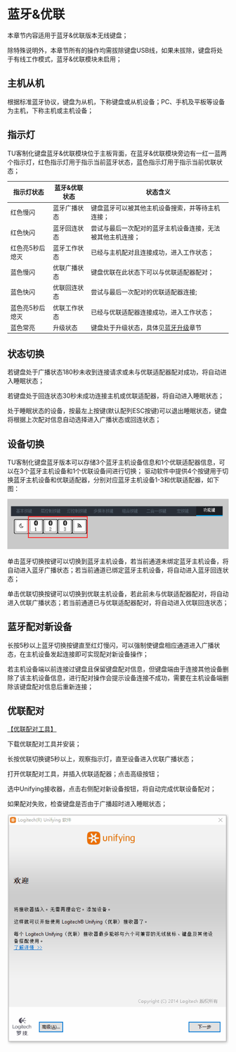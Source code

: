 # 蓝牙&优联

本章节内容适用于蓝牙&优联版本无线键盘；

除特殊说明外，本章节所有的操作均需拔除键盘USB线，如果未拔除，键盘将处于有线工作模式，蓝牙&优联模块未启用；

## 主机从机

根据标准蓝牙协议，键盘为从机，下称键盘或从机设备；PC、手机及平板等设备为主机，下称主机或主机设备；

## 指示灯

TU客制化键盘蓝牙&优联模块位于主板背面，在蓝牙&优联模块旁边有一红一蓝两个指示灯，红色指示灯用于指示当前蓝牙状态，蓝色指示灯用于指示当前优联状态；

| 指示灯状态 | 蓝牙&优联状态 | 状态含义 |
| --------  | ---------- | ------- |
| 红色慢闪 | 蓝牙广播状态 | 键盘蓝牙可以被其他主机设备搜索，并等待主机连接； |
| 红色快闪 | 蓝牙回连状态 | 尝试与最后一次配对的蓝牙主机设备连接，无法被其他主机连接； |
| 红色亮5秒后熄灭 | 蓝牙工作状态 | 已经与主机配对且连接成功，进入工作状态；|
| 蓝色慢闪 | 优联广播状态 | 键盘优联在此状态下可以与优联适配器配对； |
| 蓝色快闪 | 优联回连状态 | 尝试与最后一次配对的优联适配器连接; |
| 蓝色亮5秒后熄灭 | 优联工作状态 | 已经与优联适配器连接成功，进入工作状态； |
| 蓝色常亮 | 升级状态 | 键盘处于升级状态，具体见[蓝牙升级](../升级/蓝牙升级.md)章节 |


## 状态切换

若键盘处于广播状态180秒未收到连接请求或未与优联适配器配对成功，将自动进入睡眠状态；

若键盘处于回连状态30秒未成功连接主机或优联适配器，将自动进入睡眠状态；

处于睡眠状态的设备，按最左上按键(默认配列ESC按键)可以退出睡眠状态，键盘将根据上次配对信息自动选择进入广播状态或回连状态；
## 设备切换

TU客制化键盘蓝牙版本可以存储3个蓝牙主机设备信息和1个优联适配器信息，可以在3个蓝牙主机设备和1个优联设备间进行切换；
驱动软件中提供4个按键用于切换蓝牙主机设备和优联适配器，分别对应蓝牙主机设备1-3和优联适配器，如下图：

![蓝牙优联按键](img/BleUnifyingKey.png)

单击蓝牙切换按键可以切换到蓝牙主机设备，若当前通道未绑定蓝牙主机设备，将自动进入蓝牙广播状态；若当前通道已绑定蓝牙主机设备，将自动进入蓝牙回连状态；

单击优联切换按键可以切换到优联主机设备，若此前未与优联适配器配对，将自动进入优联广播状态；若当前通道已与优联适配器配对，将自动进入优联回连状态；


## 蓝牙配对新设备

长按5秒以上蓝牙切换按键直至红灯慢闪，可以强制使键盘相应通道进入广播状态，在主机设备发起连接即可实现配对新设备操作；

若主机设备端以前连接过键盘且保留键盘配对信息，但键盘端由于连接其他设备删除了该主机设备信息，进行配对操作会提示设备连接不成功，需要在主机设备端删除该键盘配对信息后重新连接；

## 优联配对

[【优联配对工具】](https://tuusermanual.oss-cn-beijing.aliyuncs.com/Tool/unifying250.exe)

下载优联配对工具并安装；

长按优联切换键5秒以上，观察指示灯，直至设备进入优联广播状态；

打开优联配对工具，并插入优联适配器；点击高级按钮；

选中Unifying接收器，点击右侧配对新设备按钮，将自动完成优联设备配对；

如果配对失败，检查键盘是否由于广播超时进入睡眠状态；


![优联配对](img/UnifyingPair.gif)

